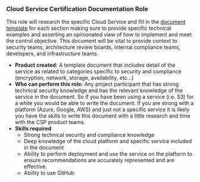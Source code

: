 ### Cloud Service Certification Documentation Role

This role will research the specific Cloud Service and fill in the [document template](https://github.com/finos/cloud-service-certification/tree/master/templates) for each section making sure to provide specific technical examples and asserting an opinionated view of how to implement and meet the control objective.  This document will be vital to provide context to security teams, architecture review boards, internal compliance teams, developers, and infrastructure teams. 

* **Product created:** A template document that includes detail of the service as related to categories specific to security and compliance (encryption, network, storage, availability, etc…)
* **Who can perform this role:** Any project participant that has strong technical security knowledge and has the relevant knowledge of the service in the document.  So if you have been using a service (i.e. S3) for a while you would be able to write the document.   If you are strong with a platform (Azure, Google, AWS) and just not a specific service it is likely you have the skills to write this document with a little research and time with the CSP product teams.
* **Skills required**
  * Strong technical security and compliance knowledge
  * Deep knowledge of the cloud platform and specific service included in the document
  * Ability to perform deployment and use the service on the platform to ensure recommendations are accurately represented and are effective.
  * Ability to use GitHub